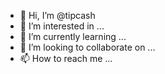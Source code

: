 - 👋 Hi, I’m @tipcash
- 👀 I’m interested in ...
- 🌱 I’m currently learning ...
- 💞️ I’m looking to collaborate on ...
- 📫 How to reach me ...

<!---
tipcash/tipcash is a ✨ special ✨ repository because its `README.md` (this file) appears on your GitHub profile.
You can click the Preview link to take a look at your changes.
--->
